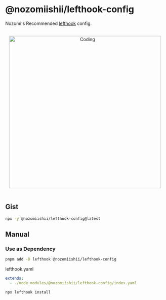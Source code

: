 # @nozomiishii/lefthook-config

Nozomi's Recommended [lefthook](https://github.com/evilmartians/lefthook) config.

<!-- Main Image -->
<br>
<div align="center">
  <img src="https://media.giphy.com/media/US7vLRTU5sAPcQcEHx/giphy.gif" alt="Coding" width="480" />
</div>
<br>

## Gist

```sh
npx -y @nozomiishii/lefthook-config@latest
```

## Manual

### Use as Dependency

```sh
pnpm add -D lefthook @nozomiishii/lefthook-config
```

lefthook.yaml

```yaml
extends:
  - ./node_modules/@nozomiishii/lefthook-config/index.yaml
```

```sh
npx lefthook install
```

<!-- renovate対応しなきゃいけないのと、extendsのpathが変わるのでindex-remote.yaml的なの作らなきゃかな-->
<!-- ### Use as remote config

lefthook.yaml or lefthook-local.yaml

```yaml
remote:
  git_url: https://github.com/nozomiishii/configs
  config: packages/lefthook-config/index.yaml
```

```sh
npx lefthook install
```

[See more details](https://github.com/evilmartians/lefthook/blob/master/docs/configuration.md) -->
